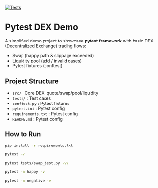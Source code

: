 [![Tests](https://github.com/YXL9988/pytest-dex-demo/actions/workflows/tests.yml/badge.svg?branch=main)](https://github.com/YXL9988/pytest-dex-demo/actions/workflows/tests.yml)

# Pytest DEX Demo

A simplified demo project to showcase **pytest framework** with basic DEX (Decentralized Exchange) trading flows:
- Swap (happy path & slippage exceeded)
- Liquidity pool (add / invalid cases)
- Pytest fixtures (conftest)

## Project Structure
- `src/` : Core DEX: quote/swap/pool/liquidity
- `tests/` : Test cases
- `conftest.py` : Pytest fixtures
- `pytest.ini` : Pytest config
- `requirements.txt` : Pytest config
- `README.md` : Pytest config

## How to Run
```bash
pip install -r requirements.txt
```

```bash
pytest -v
```

```bash
pytest tests/swap_test.py -vv
```

```bash
pytest -m happy -v
```

```bash
pytest -m negative -v
```